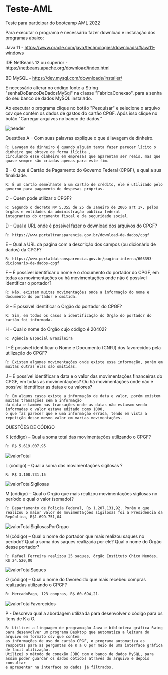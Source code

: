 # Teste-AML
Teste para participar do bootcamp AML 2022

Para executar o programa é necessário fazer download e instalação dos programas abaixo:

Java 11 - https://www.oracle.com/java/technologies/downloads/#java11-windows

IDE NetBeans 12 ou superior - https://netbeans.apache.org/download/index.html

BD MySQL - https://dev.mysql.com/downloads/installer/

É necessário alterar no código fonte a String "senhaDoBancoDeDadosMySql" na classe "FabricaConexao", para a senha do seu banco de dados MySQL instalado.

Ao executar o programa clique no botão "Pesquisar" e selecione o arquivo csv que contém os dados de gastos do cartão CPGF. Após isso clique no botão "Carregar arquivos no banco de dados."

![header](https://user-images.githubusercontent.com/76000194/150654183-c08534f6-2cc6-40bf-947b-31442b7e1dee.png)


Questões
A – Com suas palavras explique o que é lavagem de dinheiro.

    R: Lavagem de dinheiro é quando alguém tenta fazer parecer lícito o dinheiro que obteve de forma ilícita ,
    circulando esse dinheiro em empresas que aparentam ser reais, mas que quase sempre são criadas apenas para este fim.

B – O que é Cartão de Pagamento do Governo Federal (CPGF), e qual a sua finalidade.

    R: É um cartão semelhante a um cartão de crédito, ele é utilizado pelo governo para pagamento de despesas próprias.

C – Quem pode utilizar o CPGF?

    R: Segundo o decreto Nº 5.355 de 25 de Janeiro de 2005 art 1º, pelos órgãos e entidades da administração pública federal
    integrantes do orçamento fiscal e da seguridade social.

D – Qual a URL onde é possível fazer o download dos arquivos do CPGF?

    R: https://www.portaltransparencia.gov.br/download-de-dados/cpgf

E – Qual a URL da paǵina com a descrição dos campos (ou dicionário de dados) da CPGF?

    R: https://www.portaldatransparencia.gov.br/pagina-interna/603393-dicionario-de-dados-cpgf

F – É possível identificar o nome e o documento do portador do CPGF, em todas as
movimentações ou há movimentações onde não é possível identificar o portador?

    R: Não, existem muitas movimentações onde a informação do nome e documento do portador é omitida.

G – É possível identificar o Órgão do portador do CPGF?

    R: Sim, em todos os casos a identificação do Órgão do portador do cartão foi informada.
    
H - Qual o nome do Órgão cujo código é 20402?

    R: Agência Espacial Brasileira

I - É possível identificar o Nome e Documento (CNPJ) dos favorecidos pela utilização do
CPGF?

    R: Existem algumas movimentações onde existe essa informação, porém em muitas outras elas são omitidas.

J – É possível identificar a data e o valor das movimentações financeiras do CPGF, em
todas as movimentações? Ou há movimentações onde não é possível identificar as datas e
ou valores?

    R: Em alguns casos existe a informação de data e valor, porém existem muitas transações sem a informação
    da data e também nas transações onde as datas não estavam sendo informadas o valor estava editado como 1000,
    o que faz parecer que é uma informação errada, tendo em vista a repetição desse mesmo valor em varias movimentações.


QUESTÕES DE CÓDIGO


K (código) – Qual a soma total das movimentações utilizando o CPGF?

    R: R$ 5.619.007,95
    
![valorTotal](https://user-images.githubusercontent.com/76000194/150653945-ca4aaeb1-4f04-46fc-b984-0ffb901237d9.png)

L (código) – Qual a soma das movimentações sigilosas ?

    R: R$ 3.108.731,15
    
![valorTotalSigilosas](https://user-images.githubusercontent.com/76000194/150653980-19e02138-c1fe-453d-b033-02c6fbd41900.png)


M (código) – Qual o Órgão que mais realizou movimentações sigilosas no período e qual o
valor (somado)?

    R: Departamento de Policia Federal, R$ 1.207.131,92. Porém o que realizou o maior valor de movimentações sigilosas foi a Presidencia da República, R$1.699.751,04
    
![valorTotalSigilosasPorOrgao](https://user-images.githubusercontent.com/76000194/150654037-a0c387bb-5825-40d7-9da9-441cd64838d8.png)


N (código) – Qual o nome do portador que mais realizou saques no período? Qual a soma
dos saques realizada por ele? Qual o nome do Órgão desse portador?

    R: Rafael Ferreira realizou 25 saques, órgão Instituto Chico Mendes, R$ 24.520,00
    
![valorTotalSaques](https://user-images.githubusercontent.com/76000194/150654062-dbccd6b9-cb4b-42f2-9108-8913ba1c6af4.png)


O (código) – Qual o nome do favorecido que mais recebeu compras realizadas utilizando o
CPGF?

    R: MercadoPago, 123 compras, R$ 60.694,21.
    
![valorTotalFavorecidos](https://user-images.githubusercontent.com/76000194/150654098-a198f6a5-b278-47b6-9567-3376475e7868.png)


P - Descreva qual a abordagem utilizada para desenvolver o código para os ítens de K a O.

    R: Utilizei a linguagem de programação Java e biblioteca gráfica Swing para desenvolver um programa Desktop que automatiza a leitura do arquivo em formato csv que contém
    as informações de uso do cartão CPGF, o programa automatiza as respostas para as perguntas de K a O por meio de uma interface gráfica de facil utilização.
    Utilizei o método de conexão JDBC com o banco de dados MySQL, para assim poder guardar os dados obtidos através do arquivo e depois consultar
    e apresentar na interface os dados já filtrados.

